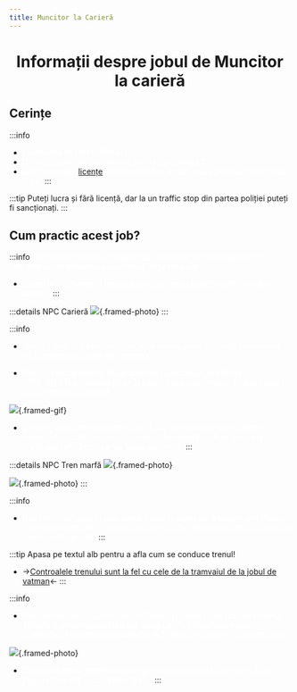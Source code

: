 ```yaml
---
title: Muncitor la Carieră
---
```


<script setup> 
    import KeyIcon from '../.vitepress/components/KeyIcon.vue'
</script>

# <center><span class="header-font">Informații despre jobul de Muncitor la carieră</span></center>

## <span class="title-font">Cerințe</span>

:::info
- <span style="color:white">Experiență de minim 550 ore.</span>
- <span style="color:white">Deținerea unui permis de conducere categoria CE.</span>
- <span style="color:white">Deținerea unei [licențe](/general/licente) de muncitor de carieră validă pentru a putea lucra legal. </span>
:::

:::tip
Puteți lucra și fără licență, dar la un traffic stop din partea poliției puteți fi sancționați.
:::

## <span class="title-font">Cum practic acest job?</span>

:::info
<span style="color:white">Acest job constă în adunarea de minereuri, transportarea lor și stocarea în warehouse + prelucrarea lor la topitorie.</span>

- <span style="color:white">Începi prin a merge la locația jobului și interacționați cu NPC-ul de la carieră.</span>
:::

:::details NPC Carieră
![](https://media.discordapp.net/attachments/1136285559573201011/1182808653200375908/Seful_de_tura_de_la_cariera.png?ex=65860b66&is=65739666&hm=e84e02f513edd8b2035b263b082ca0e9a40053c7c165c4e0b32415b045750370&=&format=webp&quality=lossless&width=720&height=495){.framed-photo}
:::

:::info
- <span style="color:white">Veți primii un buldozer de care aveți nevoie pentru a ridică minereurile de la checkpoint-urile de pe mapa.</span>

- <span style="color:white">Pentru a ridică pietrele lăsăți bascula buldozerului jos (tasta <span class="title-font">CTRL/SHIFT</span>) și înaintați puțin în piatră după care trebuie să lăsăți piatră la următorul checkpoint.</span>

![](https://i.imgur.com/gFmLfdZ.gif){.framed-gif}

- <span style="color:white">Când se umple trenul/doriți să va duceți cu minereurile la topitorie trebuie să va dați demisia de la job-ul de carieră și să va duceți la următorul NPC pentru a lua trenul de marfă.</span>
:::

:::details NPC Tren marfă
![](https://cdn.discordapp.com/attachments/1136285559573201011/1182808755881136219/image.png?ex=65860b7e&is=6573967e&hm=7c1f6d8924665ae122e7d63e5c3a0225a0fc2c85fa43a96dce45b64de24e3793&){.framed-photo}

![](https://cdn.discordapp.com/attachments/1136285559573201011/1182808770078838834/image.png?ex=65860b82&is=65739682&hm=610941e80b5a47db845894cfb0082d0b321dfb72f21b7f03a1ae33d38b5a17f0&){.framed-photo}
:::

:::info
- <span style="color:white">După ce v-ați urcat în tren odată ajunși la stația de la warehouse Paleto, o să va teleporteze fix la checkpoint-ul de la warehouse unde aveți toate minereurile din tren.</span>
:::

:::tip Apasa pe textul alb pentru a afla cum se conduce trenul!
- ->[Controalele trenului sunt la fel cu cele de la tramvaiul de la jobul de vatman](/jobs/vatman.html#cum-functioneaza-controalele-trenului)<-
:::

:::info
- <span style="color:white">Aveți nevoie de un vehicul de tip Rubble și puteți să apăsați pe butonul <span class="title-font">Transferă minereurile în Rubble</span>, după ce v-ați transferat toate materialele ( în limita portbagajului de la Rubble ) mergeți spre topitorie.</span>

![](https://cdn.discordapp.com/attachments/1136285559573201011/1182808851804848138/image.png?ex=65860b95&is=65739695&hm=100645a241be676c3dc85ed4148e8f5f6d28468a13e59f9490205d9019f54665&){.framed-photo}

- <span style="color:white">După prelucrare, puteți vinde lingourile/materialele la magazinul de bijuterii ( se află la cod poștal 642 )</span>
:::